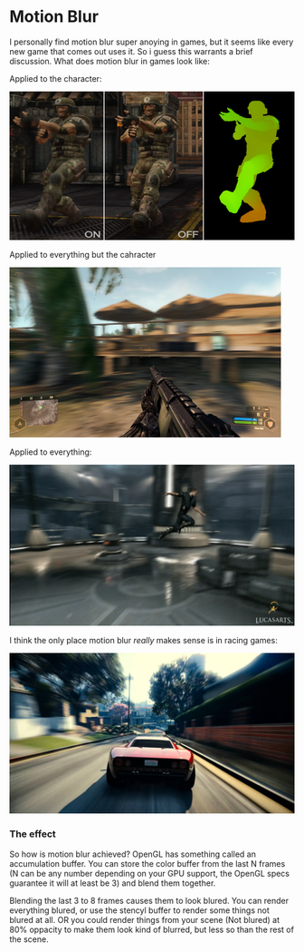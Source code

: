 # Motion Blur

I personally find motion blur super anoying in games, but it seems like every new game that comes out uses it. So i guess this warrants a brief discussion. What does motion blur in games look like:

Applied to the character:

![MB1](MB_1.jpg)

Applied to everything but the cahracter

![MB3](MB_3.png)

Applied to everything:

![MB2](MB_2.jpg)

I think the only place motion blur _really_ makes sense is in racing games:

![MB_4](MB_4.jpg)

### The effect

So how is motion blur achieved? OpenGL has something called an accumulation buffer. You can store the color buffer from the last N frames (N can be any number depending on your GPU support, the OpenGL specs guarantee it will at least be 3) and blend them together. 

Blending the last 3 to 8 frames causes them to look blured. You can render everything blured, or use the stencyl buffer to render some things not blured at all. OR you could render things from your scene (Not blured) at 80% oppacity to make them look kind of blurred, but less so than the rest of the scene.